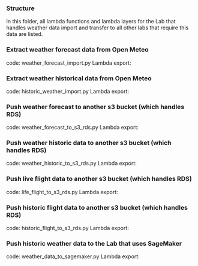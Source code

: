 ### Structure

In this folder, all lambda functions and lambda layers for the Lab that handles weather data import and transfer to all other labs that require this data are listed.

### Extract weather forecast data from Open Meteo
code: weather_forecast_import.py
Lambda export:

### Extract weather historical data from Open Meteo
code: historic_weather_import.py
Lambda export: 

### Push weather forecast to another s3 bucket (which handles RDS)
code: weather_forecast_to_s3_rds.py
Lambda export: 

### Push weather historic data to another s3 bucket (which handles RDS)
code: weather_historic_to_s3_rds.py
Lambda export:

### Push live flight data to another s3 bucket (which handles RDS)
code: life_flight_to_s3_rds.py
Lambda export: 

### Push historic flight data to another s3 bucket (which handles RDS)
code: historic_flight_to_s3_rds.py
Lambda export:

### Push historic weather data to the Lab that uses SageMaker
code: weather_data_to_sagemaker.py
Lambda export: 

